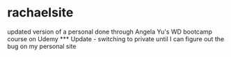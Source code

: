 # rachaelsite
updated version of a personal done through Angela Yu's WD bootcamp course on Udemy
*** Update - switching to private until I can figure out the bug on my personal site
